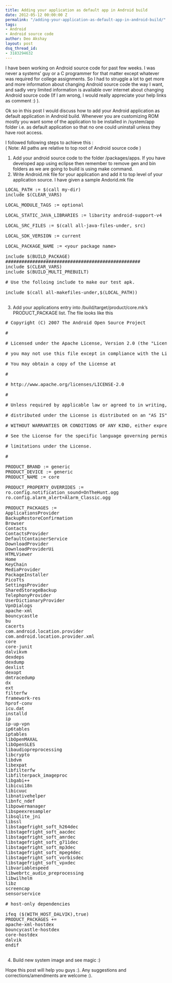 ```yaml
---
title: Adding your application as default app in Android build
date: 2012-05-12 00:00:00 Z
permalink: "/adding-your-application-as-default-app-in-android-build/"
tags:
- Android
- Android source code
author: Deo Akshay
layout: post
dsq_thread_id:
- 3183294632
---
```


I have been working on Android source code for past few weeks. I was never a systems&#8217; guy or a C programmer for that matter except whatever was required for college assignments. So I had to struggle a lot to get more and more information about changing Android source code the way I want, and sadly very limited information is available over internet about changing Android source code (If I am wrong, I would really appreciate your help links as comment :) ).

Ok so in this post I would discuss how to add your Android application as default application in Android build. Whenever you are customizing ROM mostly you want some of the application to be installed in /system/app folder i.e. as default application so that no one could uninstall unless they have root access.

I followed following steps to achieve this :  
( Note: All paths are relative to top root of Android source code )

1. Add your android source code to the folder /packages/apps. If you have developed app using eclipse then remember to remove gen and bin folders as we are going to build is using make command.
2. Write Android.mk file for your application and add it to top level of your application source. I have given a sample Andorid.mk file
<pre>LOCAL_PATH := $(call my-dir)
include $(CLEAR_VARS)

LOCAL_MODULE_TAGS := optional

LOCAL_STATIC_JAVA_LIBRARIES := libarity android-support-v4

LOCAL_SRC_FILES := $(call all-java-files-under, src)

LOCAL_SDK_VERSION := current

LOCAL_PACKAGE_NAME := &lt;your package name>

include $(BUILD_PACKAGE)
##################################################
include $(CLEAR_VARS)
include $(BUILD_MULTI_PREBUILT)

# Use the folloing include to make our test apk.

include $(call all-makefiles-under,$(LOCAL_PATH))

</pre>

3. Add your applications entry into /build/target/product/core.mk&#8217;s PRODUCT_PACKAGE list. The file looks like this
<pre># Copyright (C) 2007 The Android Open Source Project

#

# Licensed under the Apache License, Version 2.0 (the "License");

# you may not use this file except in compliance with the License.

# You may obtain a copy of the License at

#

# http://www.apache.org/licenses/LICENSE-2.0

#

# Unless required by applicable law or agreed to in writing, software

# distributed under the License is distributed on an "AS IS" BASIS,

# WITHOUT WARRANTIES OR CONDITIONS OF ANY KIND, either express or implied.

# See the License for the specific language governing permissions and

# limitations under the License.

#

PRODUCT_BRAND := generic
PRODUCT_DEVICE := generic
PRODUCT_NAME := core

PRODUCT_PROPERTY_OVERRIDES :=
ro.config.notification_sound=OnTheHunt.ogg
ro.config.alarm_alert=Alarm_Classic.ogg

PRODUCT_PACKAGES :=
ApplicationsProvider
BackupRestoreConfirmation
Browser
Contacts
ContactsProvider
DefaultContainerService
DownloadProvider
DownloadProviderUi
HTMLViewer
Home
KeyChain
MediaProvider
PackageInstaller
PicoTts
SettingsProvider
SharedStorageBackup
TelephonyProvider
UserDictionaryProvider
VpnDialogs
apache-xml
bouncycastle
bu
cacerts
com.android.location.provider
com.android.location.provider.xml
core
core-junit
dalvikvm
dexdeps
dexdump
dexlist
dexopt
dmtracedump
dx
ext
filterfw
framework-res
hprof-conv
icu.dat
installd
ip
ip-up-vpn
ip6tables
iptables
libOpenMAXAL
libOpenSLES
libaudiopreprocessing
libcrypto
libdvm
libexpat
libfilterfw
libfilterpack_imageproc
libgabi++
libicui18n
libicuuc
libnativehelper
libnfc_ndef
libpowermanager
libspeexresampler
libsqlite_jni
libssl
libstagefright_soft_h264dec
libstagefright_soft_aacdec
libstagefright_soft_amrdec
libstagefright_soft_g711dec
libstagefright_soft_mp3dec
libstagefright_soft_mpeg4dec
libstagefright_soft_vorbisdec
libstagefright_soft_vpxdec
libvariablespeed
libwebrtc_audio_preprocessing
libwilhelm
libz
screencap
sensorservice

# host-only dependencies

ifeq ($(WITH_HOST_DALVIK),true)
PRODUCT_PACKAGES +=
apache-xml-hostdex
bouncycastle-hostdex
core-hostdex
dalvik
endif

</pre>

4. Build new system image and see magic :)

Hope this post will help you guys :). Any suggestions and corrections/amendments are welcome :).
